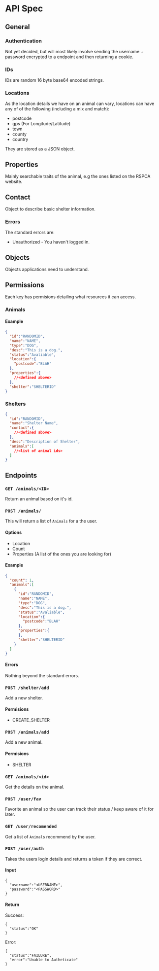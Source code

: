 # API Spec

## General

### Authentication

Not yet decided, but will most likely involve sending the username + password encrypted to a endpoint and then returning a cookie.

### IDs

IDs are random 16 byte base64 encoded strings.

### Locations

As the location details we have on an animal can vary, locations can have any of of the following (including a mix and match):
* postcode
* gps (For Longitude/Latitude)
* town
* county
* country

They are stored as a JSON object.

## Properties

Mainly searchable traits of the animal, e.g the ones listed on the RSPCA website.

## Contact

Object to describe basic shelter information.

### Errors

The standard errors are:
* Unauthorized - You haven't logged in.

## Objects

Objects applications need to understand.

## Permissions

Each key has permisions detailing what resources it can access.

### Animals

#### Example

```json
{
  "id":"RANDOMID",
  "name":"NAME",
  "type":"DOG",
  "desc":"This is a dog.",
  "status":"Avaliable",
  "location":{
    "postcode":"BLAH"
  },
  "properties":{
    //<defined above>
  },
  "shelter":"SHELTERID"
}
```

### Shelters

```json
{
  "id":"RANDOMID",
  "name":"Shelter Name",
  "contact":{
    //<defined above>
  },
  "desc":"Description of Shelter",
  "animals":[
    //<list of animal ids>
  ]
}
```

## Endpoints

### `GET /animals/<ID>`

Return an animal based on it's id.

### `POST /animals/`

This will return a list of `Animals` for a the user.

#### Options

* Location
* Count
* Properties (A list of the ones you are looking for)

#### Example

```json
{
  "count": 1,
  "animals":[
    {
      "id":"RANDOMID",
      "name":"NAME",
      "type":"DOG",
      "desc":"This is a dog.",
      "status":"Avaliable",
      "location":{
        "postcode":"BLAH"
      },
      "properties":{
      },
      "shelter":"SHELTERID"
    }
  ]
}
```

#### Errors

Nothing beyond the standard errors.

### `POST /shelter/add`

Add a new shelter.

#### Permisions

* CREATE_SHELTER

### `POST /animals/add`

Add a new animal.

#### Permisions

* SHELTER

### `GET /animals/<id>`

Get the details on the animal.

### `POST /user/fav`

Favorite an animal so the user can track their status / keep aware of it for later.

### `GET /user/recomended`

Get a list of `Animal`s recommend by the user.

### `POST /user/auth`

Takes the users login details and returns a token if they are correct.

#### Input

```
{
  "username":"<USERNAME>",
  "password":"<PASSWORD>"
}
```

#### Return

Success:
```
{
  "status":"OK"
}
```
Error:
```
{
  "status":"FAILURE",
  "error":"Unable to Autheticate"
}  
```
